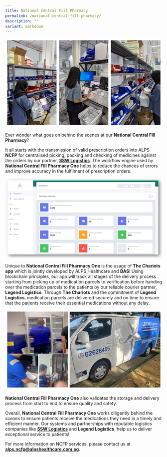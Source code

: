 ```yaml
---
title: National Central Fill Pharmacy
permalink: /national-central-fill-pharmacy/
description: ""
variant: markdown
---
```

![](/images/alps_ncfp_teammates_2024_mar_05.jpg)

Ever wonder what goes on behind the scenes at our **National Central Fill Pharmacy**? 

It all starts with the transmission of valid prescription orders into ALPS **NCFP** for centralised picking, packing and checking of medicines against the orders by our partner, **[SSW Logistics](https://www.ssw.com.sg/About%20Us.html)**. The workflow engine used by **National Central Fill Pharmacy One** helps to reduce the chances of errors and improve accuracy in the fulfilment of prescription orders.

![](/images/alps_ncfp_dashboard_2024_mar_05.jpg)

Unique to **National Central Fill Pharmacy One** is the usage of **The Chariots app** which is jointly developed by ALPS Healthcare and **BAS**! Using blockchain principles, our app will track all stages of the delivery process starting from picking up of medication parcels to verification before handing over the medication parcels to the patients by our reliable courier partner, **Legend Logistics**. Through **The Chariots** and the commitment of **Legend Logistics**, medication parcels are delivered securely and on time to ensure that the patients receive their essential medications without any delay.

![](/images/alps_ncfp_delivery_2024_mar_05.jpg)

**National Central Fill Pharmacy One** also validates the storage and delivery process from start to end to ensure quality and safety. 

Overall, **National Central Fill Pharmacy One** works diligently behind the scenes to ensure patients receive the medications they need in a timely and efficient manner. Our systems and partnerships with reputable logistics companies like **[SSW Logistics](https://www.ssw.com.sg/About%20Us.html)** and **Legend Logistics**, help us to deliver exceptional service to patients!

For more information on NCFP services, please contact us at **alps.ncfp@alpshealthcare.com.sg**.